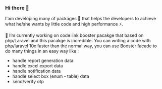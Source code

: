 ### Hi there 👋
I'am developing many of packages 🔭 that helps the developers to achieve what he/she wants by little code and high performance ⚡.
 
🔭 I’m currently working on code link booster pacakge that based on php/Laravel and this pacakge is incredible.
You can writing a code with php/laravel 10x faster than the normal way, you can use Booster facade to do many things in an easy way like : 
 - handle report generation data 
 - handle excel export data
 - handle notification data
 - handle select box (enum - table) data
 - send/verify otp
<!--
**AbdelrahmanBl/AbdelrahmanBl** is a ✨ _special_ ✨ repository because its `README.md` (this file) appears on your GitHub profile.

Here are some ideas to get you started:

- 🔭 I’m currently working on ...
- 🌱 I’m currently learning ...
- 👯 I’m looking to collaborate on ...
- 🤔 I’m looking for help with ...
- 💬 Ask me about ...
- 📫 How to reach me: ...
- 😄 Pronouns: ...
- ⚡ Fun fact: ...
-->
